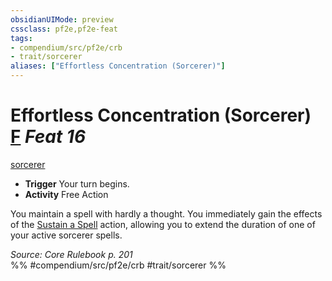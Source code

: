 ```yaml
---
obsidianUIMode: preview
cssclass: pf2e,pf2e-feat
tags:
- compendium/src/pf2e/crb
- trait/sorcerer
aliases: ["Effortless Concentration (Sorcerer)"]
---
```

# Effortless Concentration (Sorcerer)  [F](chapter-9-playing-the-game.md#Actions "Free Action") *Feat 16*  
[sorcerer](Reference/Rules/Traits/sorcerer.md "Sorcerer Class Trait")  

- **Trigger** Your turn begins.
- **Activity** Free Action

You maintain a spell with hardly a thought. You immediately gain the effects of the [Sustain a Spell](sustain-a-spell.md) action, allowing you to extend the duration of one of your active sorcerer spells.

*Source: Core Rulebook p. 201*  
%% #compendium/src/pf2e/crb #trait/sorcerer %%